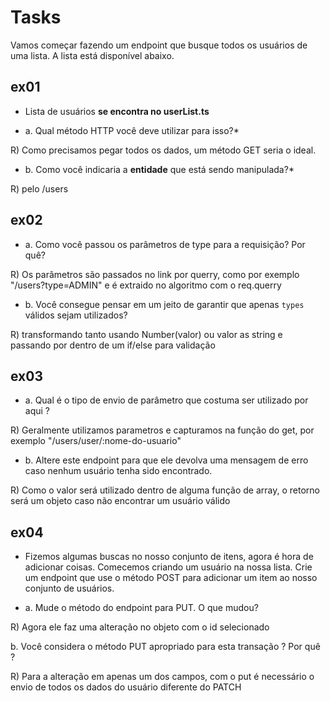 # Tasks

Vamos começar fazendo um endpoint que busque todos os usuários de uma lista. A lista está disponível abaixo.
## ex01
- Lista de usuários
**se encontra no userList.ts**

* a. Qual método HTTP você deve utilizar para isso?*

R) Como precisamos pegar todos os dados, um método GET seria o ideal.


* b. Como você indicaria a **entidade** que está sendo manipulada?*

R) pelo /users

## ex02
* a. Como você passou os parâmetros de type para a requisição? Por quê?

R) Os parâmetros são passados no link por querry, como por exemplo "/users?type=ADMIN" e é extraido no algoritmo com o req.querry
* b. Você consegue pensar em um jeito de garantir que apenas `types` válidos sejam utilizados?

R) transformando tanto usando Number(valor) ou valor as string e passando por dentro de um if/else para validação


## ex03

* a. Qual é o tipo de envio de parâmetro que costuma ser utilizado por aqui ?

R) Geralmente utilizamos parametros e capturamos na função do get, por exemplo "/users/user/:nome-do-usuario"

* b. Altere este endpoint para que ele devolva uma mensagem de erro caso nenhum usuário tenha sido encontrado.

R) Como o valor será utilizado dentro de alguma função de array, o retorno será um objeto caso não encontrar um usuário válido

## ex04 
* Fizemos algumas buscas no nosso conjunto de itens, agora é hora de adicionar coisas. Comecemos criando um usuário na nossa lista. Crie um endpoint que use o método POST para adicionar um item ao nosso conjunto de usuários.

* a. Mude o método do endpoint para PUT. O que mudou?

R) Agora ele faz uma alteração no objeto com o id selecionado

b. Você considera o método PUT apropriado para esta transação ? Por quê ?

R) Para a alteração em apenas um dos campos, com o put é necessário o envio de todos os dados do usuário diferente do PATCH 

